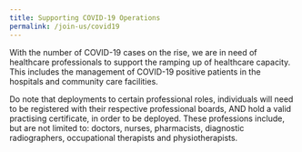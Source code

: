 ```yaml
---
title: Supporting COVID-19 Operations
permalink: /join-us/covid19
---
```

With the number of COVID-19 cases on the rise, we are in need of healthcare professionals to support the ramping up of healthcare capacity. This includes the management of COVID-19 positive patients in the hospitals and community care facilities.

Do note that deployments to certain professional roles, individuals will need to be registered with their respective professional boards, AND hold a valid practising certificate, in order to be deployed. These professions include, but are not limited to: doctors, nurses, pharmacists, diagnostic radiographers, occupational therapists and physiotherapists. 